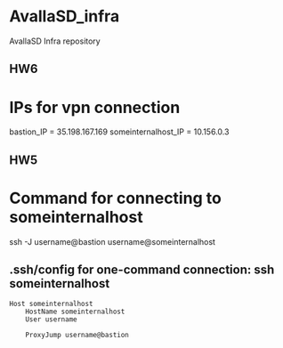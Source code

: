 # AvallaSD_infra
AvallaSD Infra repository

## HW6
# IPs for vpn connection
bastion_IP = 35.198.167.169
someinternalhost_IP = 10.156.0.3

## HW5
# Command for connecting to someinternalhost
ssh -J username@bastion username@someinternalhost

## .ssh/config for one-command connection: ssh someinternalhost
    Host someinternalhost
        HostName someinternalhost
        User username

        ProxyJump username@bastion
